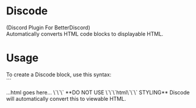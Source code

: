 # Discode
(Discord Plugin For BetterDiscord)  
Automatically converts HTML code blocks to displayable HTML.  
  
# Usage
To create a Discode block, use this syntax:  
\`\`\`  
<!DOCTYPE html>  
<html>  
...html goes here...  
</html>  
\`\`\`  
**DO NOT USE \`\`\`html\`\`\` STYLING**  
Discode will automatically convert this to viewable HTML.  
